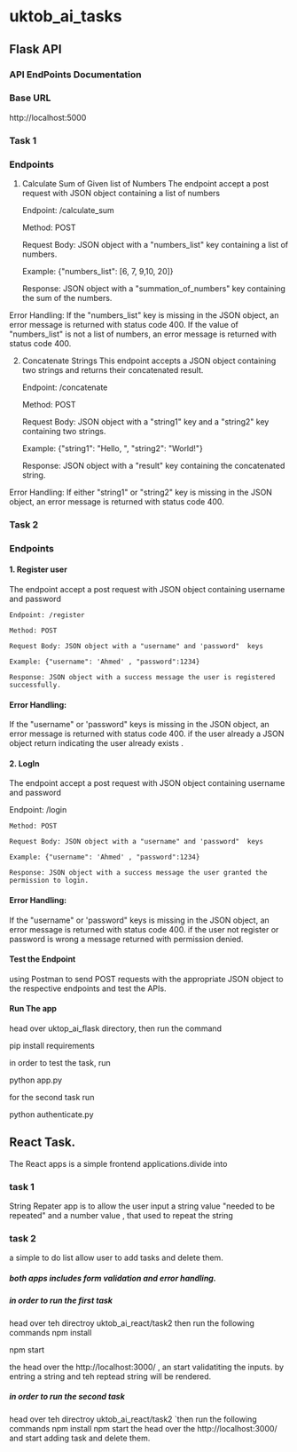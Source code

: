# uktob_ai_tasks
## Flask API
### API EndPoints Documentation
### Base URL
http://localhost:5000
### Task 1
### Endpoints
1. Calculate Sum of Given list of Numbers
The endpoint accept a post request with JSON object containing a list of numbers

    Endpoint: /calculate_sum

    Method: POST

    Request Body: JSON object with a "numbers_list" key containing a list of numbers.

    Example: {"numbers_list": [6, 7, 9,10, 20]}

    Response: JSON object with a "summation_of_numbers" key containing the sum of the numbers.
  
Error Handling:
If the "numbers_list" key is missing in the JSON object, an error message is returned with status code 400.
If the value of "numbers_list" is not a list of numbers, an error message is returned with status code 400.

2. Concatenate Strings
This endpoint accepts a JSON object containing two strings and returns their concatenated result.

    Endpoint: /concatenate

    Method: POST

    Request Body: JSON object with a "string1" key and a "string2" key containing two strings.

    Example: {"string1": "Hello, ", "string2": "World!"}

    Response: JSON object with a "result" key containing the concatenated string.
  
Error Handling:
If either "string1" or "string2" key is missing in the JSON object, an error message is returned with status code 400.


### Task 2
### Endpoints
#### 1. Register user
The endpoint accept a post request with JSON object containing username and password

    Endpoint: /register

    Method: POST

    Request Body: JSON object with a "username" and 'password"  keys

    Example: {"username": 'Ahmed' , "password":1234}

    Response: JSON object with a success message the user is registered successfully.
  
#### Error Handling:
If the "username" or 'password" keys is missing in the JSON object, an error message is returned with status code 400.
if the user already a JSON object return indicating the user already exists .
#### 2. LogIn
The endpoint accept a post request with JSON object containing username and password

   Endpoint: /login

    Method: POST

    Request Body: JSON object with a "username" and 'password"  keys

    Example: {"username": 'Ahmed' , "password":1234}

    Response: JSON object with a success message the user granted the permission to login.
  
#### Error Handling:
If the "username" or 'password" keys is missing in the JSON object, an error message is returned with status code 400.
if the user not register or password is wrong a message returned with permission denied.


#### Test the Endpoint
using Postman to send POST requests with the appropriate JSON object to the respective endpoints and test the APIs.

#### Run The app
head over uktop_ai_flask directory, then run the command 

   pip install requirements
   
  in order to test the task, run 
  
  python app.py
  
  for the second task run 
  
  python authenticate.py
  
 ## React Task.
 The React apps is a simple frontend applications.divide into 
 ### task 1
 String Repater app is to allow the user input a string value "needed to be repeated" and a number value , that used to repeat the string 
 
 ### task 2 
 a simple to do list allow user to add tasks and delete them.
 
 ##### both apps includes form validation and error handling.
 
##### in order to run the first task
head over teh directroy uktob_ai_react/task2 
then run the following commands
  npm install 
  
  npm start
  
 the head over the  http://localhost:3000/ , an start validatiting the inputs. by entring a string and teh reptead string will be rendered.
 

 ##### in order  to run the second task
 head over teh directroy uktob_ai_react/task2
`then run the following commands
  npm install 
  npm start
 the head over the  http://localhost:3000/  and start adding task and delete them.
